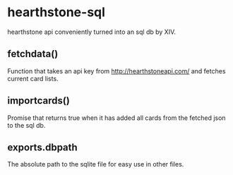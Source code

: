 # hearthstone-sql
hearthstone api conveniently turned into an sql db by XIV.


## fetchdata()
Function that takes an api key from http://hearthstoneapi.com/ and fetches current card lists.

## importcards()
Promise that returns true when it has added all cards from the fetched json to the sql db.

## exports.dbpath
The absolute path to the sqlite file for easy use in other files.
